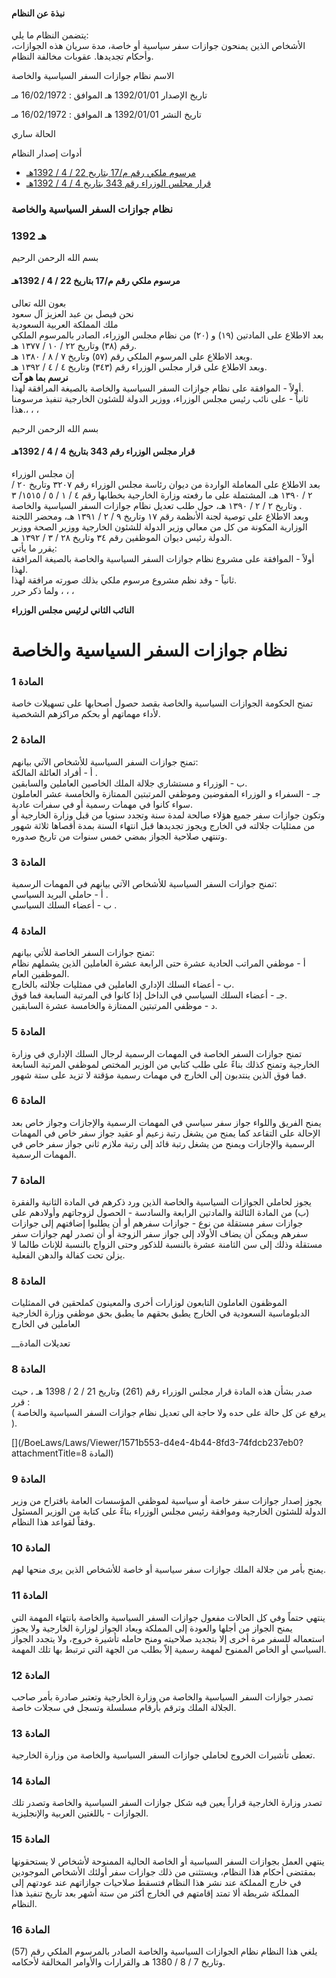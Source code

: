 #### نبذة عن النظام

يتضمن النظام ما يلي:    
الأشخاص الذين يمنحون جوازات سفر سياسية أو خاصة، مدة سريان هذه الجوازات، وأحكام تجديدها. عقوبات مخالفة النظام. 

  



الاسم نظام جوازات السفر السياسية والخاصة

تاريخ الإصدار 1392/01/01 هـ الموافق : 16/02/1972 مـ

تاريخ النشر 1392/01/01 هـ الموافق : 16/02/1972 مـ 

الحالة ساري

أدوات إصدار النظام

  * [مرسوم ملكي رقم م/17 بتاريخ 22 / 4 / 1392هـ](/BoeLaws/Laws/Viewer/29653f16-6739-4d67-aab4-58c351a3620f?lawId=f5b4288e-5625-4cf3-8ce8-a9a700f17bf9)
  * [قرار مجلس الوزراء رقم 343 بتاريخ 4 / 4 / 1392هـ](/BoeLaws/Laws/Viewer/b9442228-97d2-4346-a9c7-703b556c99b1?lawId=f5b4288e-5625-4cf3-8ce8-a9a700f17bf9)




### نظام جوازات السفر السياسية والخاصة

### 1392 هـ

بسم الله الرحمن الرحيم

#### مرسوم ملكي رقم م/17 بتاريخ 22 / 4 / 1392هـ

بعون الله تعالى  
نحن فيصل بن عبد العزيز آل سعود  
ملك المملكة العربية السعودية   
بعد الاطلاع على المادتين (١٩) و (٢٠) من نظام مجلس الوزراء، الصادر بالمرسوم الملكي رقم (٣٨) وتاريخ ٢٢ / ١٠ / ١٣٧٧ هـ.  
وبعد الاطلاع على المرسوم الملكي رقم (٥٧) وتاريخ ٧ / ٨ / ١٣٨٠ هـ.  
وبعد الاطلاع على قرار مجلس الوزراء رقم (٣٤٣) وتاريخ ٤ / ٤ / ١٣٩٢ هـ.  
**نرسم بما هو آت**  
أولاً - الموافقة على نظام جوازات السفر السياسية والخاصة بالصيغة المرافقة لهذا.  
ثانياً - على نائب رئيس مجلس الوزراء، ووزير الدولة للشئون الخارجية تنفيذ مرسومنا هذا.، ، ،

بسم الله الرحمن الرحيم

#### قرار مجلس الوزراء رقم 343 بتاريخ 4 / 4 / 1392هـ

إن مجلس الوزراء   
بعد الاطلاع على المعاملة الواردة من ديوان رئاسة مجلس الوزراء رقم ٣٢٠٧ وتاريخ ٢٠ / ٢ / ١٣٩٠ هـ، المشتملة على ما رفعته وزارة الخارجية بخطابها رقم ٤ / ١ / ٥ / ١٥١٥/ ٣ وتاريخ ٢ / ٢ / ١٣٩٠ هـ، حول طلب تعديل نظام جوازات السفر السياسية والخاصة .  
وبعد الاطلاع على توصية لجنة الأنظمة رقم ١٧ وتاريخ ٩ / ٢ / ١٣٩١ هـ، ومحضر اللجنة الوزارية المكونة من كل من معالي وزير الدولة للشئون الخارجية ووزير الصحة ووزير الدولة رئيس ديوان الموظفين رقم ٣٤ وتاريخ ٢٨ / ٣ / ١٣٩٢ هـ.  
يقرر ما يأتي:  
أولاً - الموافقة على مشروع نظام جوازات السفر السياسية والخاصة بالصيغة المرافقة لهذا.  
ثانياً - وقد نظم مشروع مرسوم ملكي بذلك صورته مرافقة لهذا.  
ولما ذكر حرر ، ، ،

**النائب الثاني لرئيس مجلس الوزراء**  


# نظام جوازات السفر السياسية والخاصة

### المادة 1 

تمنح  الحكومة  الجوازات السياسية والخاصة  بقصد حصول أصحابها على تسهيلات خاصة لأداء مهماتهم أو بحكم مراكزهم الشخصية. 

### المادة 2

تمنح جوازات السفر السياسية للأشخاص الآتي بيانهم:  
أ - أفراد العائلة المالكة .  
ب - الوزراء و مستشاري جلالة الملك الخاصين العاملين والسابقين.  
جـ - السفراء و الوزراء المفوضين وموظفي المرتبتين الممتازة والخامسة عشر العاملون سواء كانوا في مهمات رسمية أو في سفرات عادية.  
وتكون جوازات سفر جميع هؤلاء صالحة لمدة سنة وتجدد سنويا من قبل وزارة الخارجية أو من ممثليات جلالته في الخارج ويجوز تجديدها قبل انتهاء السنة بمدة أقصاها ثلاثة شهور وتنتهي صلاحية الجواز بمضي خمس سنوات من تاريخ صدوره.

### المادة 3 

تمنح  جوازات السفر السياسية  للأشخاص الآتي بيانهم في المهمات الرسمية:   
أ -  حاملي البريد السياسي .   
ب -  أعضاء السلك السياسي  . 

### المادة 4

تمنح  جوازات السفر الخاصة  للأتي بيانهم:   
أ - موظفي المراتب الحادية عشرة حتى الرابعة عشرة العاملين الذين يشملهم نظام الموظفين العام.  
ب - أعضاء السلك الإداري العاملين في ممثليات جلالته بالخارج.  
جـ -  أعضاء السلك السياسي  في الداخل إذا كانوا في المرتبة السابعة فما فوق.  
د - موظفي المرتبتين الممتازة والخامسة عشرة السابقين. 

### المادة 5

تمنح جوازات السفر الخاصة في المهمات الرسمية لرجال السلك الإداري في وزارة الخارجية وتمنح كذلك بناءً على طلب كتابي من الوزير المختص لموظفي المرتبة السابعة فما فوق الذين ينتدبون إلى الخارج في مهمات رسمية مؤقتة لا تزيد على ستة شهور.

### المادة 6 

يمنح  الفريق واللواء  جواز سفر سياسي  في المهمات الرسمية والإجازات وجواز خاص بعد الإحالة على التقاعد كما يمنح من يشغل  رتبة زعيم أو عقيد  جواز سفر خاص في المهمات الرسمية والإجازات ويمنح من يشغل  رتبة قائد  إلى  رتبة ملازم ثاني  جواز سفر خاص  في المهمات الرسمية. 

### المادة 7

يجوز لحاملي الجوازات السياسية والخاصة الذين ورد ذكرهم في المادة الثانية والفقرة (ب) من المادة الثالثة والمادتين الرابعة والسادسة - الحصول لزوجاتهم وأولادهم على جوازات سفر مستقلة من نوع - جوازات سفرهم أو أن يطلبوا إضافتهم إلى جوازات سفرهم ويمكن أن يضاف الأولاد إلى جواز سفر الزوجة أو أن تصدر لهم جوازات سفر مستقلة وذلك إلى سن الثامنة عشرة بالنسبة للذكور وحتى الزواج بالنسبة للإناث طالما لا يزلن تحت كفالة والدهن الفعلية.

### المادة 8 

الموظفون العاملون التابعون لوزارات أخرى والمعينون كملحقين في  الممثليات الدبلوماسية السعودية  في الخارج يطبق بحقهم ما يطبق بحق موظفي  وزارة الخارجية  العاملين في الخارج 

__تعديلات المادة

### المادة 8

صدر بشأن هذه المادة قرار مجلس الوزراء رقم (261) وتاريخ 21 / 2 / 1398 هـ ، حيث قرر :  
( يرفع عن كل حالة على حده ولا حاجة الى تعديل نظام جوازات السفر السياسية والخاصة ).

[](/BoeLaws/Laws/Viewer/1571b553-d4e4-4b44-8fd3-74fdcb237eb0?attachmentTitle=المادة 8)

### المادة 9

يجوز إصدار جوازات سفر خاصة أو سياسية لموظفي المؤسسات العامة باقتراح من وزير الدولة للشئون الخارجية وموافقة رئيس مجلس الوزراء بناءً على كتابة من الوزير المسئول وفقاً لقواعد هذا النظام.

### المادة 10 

يمنح بأمر من  جلالة الملك  جوازات سفر سياسية أو خاصة  للأشخاص الذين يرى منحها لهم. 

### المادة 11

ينتهي حتماً وفي كل الحالات مفعول جوازات السفر السياسية والخاصة بانتهاء المهمة التي يمنح الجواز من أجلها والعودة إلى المملكة ويعاد الجواز لوزارة الخارجية ولا يجوز استعماله للسفر مرة أخرى إلا بتجديد صلاحيته ومنح حامله تأشيرة خروج، ولا يتجدد الجواز السياسي أو الخاص الممنوح لمهمة رسمية إلاّ بطلب من الجهة التي ترتبط بها تلك المهمة.

### المادة 12 

تصدر  جوازات السفر السياسية  والخاصة من  وزارة الخارجية  وتعتبر صادرة بأمر  صاحب الجلالة الملك  وترقم بأرقام مسلسلة وتسجل في سجلات خاصة. 

### المادة 13 

تعطى تأشيرات الخروج لحاملي  جوازات السفر السياسية  والخاصة من وزارة الخارجية. 

### المادة 14

تصدر وزارة الخارجية قراراً يعين فيه شكل جوازات السفر السياسية والخاصة وتصدر تلك الجوازات - باللغتين العربية والإنجليزية.

### المادة 15

ينتهي العمل بجوازات السفر السياسية أو الخاصة الحالية الممنوحة لأشخاص لا يستحقونها بمقتضى أحكام هذا النظام، ويستثنى من ذلك جوازات سفر أولئك الأشخاص الموجودين في خارج المملكة عند نشر هذا النظام فتسقط صلاحيات جوازاتهم عند عودتهم إلى المملكة شريطة ألا تمتد إقامتهم في الخارج أكثر من ستة أشهر بعد تاريخ تنفيذ هذا النظام.

### المادة 16 

يلغي هذا النظام نظام  الجوازات السياسية والخاصة  الصادر  بالمرسوم الملكي  رقم (57) وتاريخ 7 / 8 / 1380 هـ والقرارات والأوامر المخالفة لأحكامه. 
